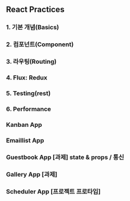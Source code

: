 ## React Practices

### 1. 기본 개념(Basics)
### 2. 컴포넌트(Component)
### 3. 라우팅(Routing)
### 4. Flux: Redux
### 5. Testing(rest)
### 6. Performance

### Kanban App
### Emaillist App   
### Guestbook App   [과제]  state & props / 통신
### Gallery App     [과제]
### Scheduler App   [프로젝트 프로타입]
